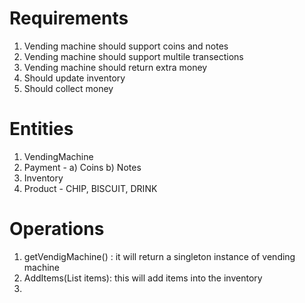 # Requirements
1. Vending machine should support coins and notes
2. Vending machine should support multile transections
3. Vending machine should return extra money
4. Should update inventory
5. Should collect money


# Entities
1. VendingMachine
2. Payment -
    a) Coins
    b) Notes
3. Inventory
4. Product - CHIP, BISCUIT, DRINK


# Operations
1. getVendigMachine() : it will return a singleton instance of vending machine
2. AddItems(List<Item> items):  this will add items into the inventory
3. 